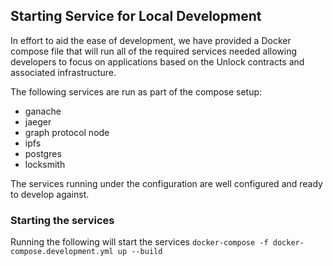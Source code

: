 ## Starting Service for Local Development

In effort to aid the ease of development, we have provided a Docker compose file that will run all of the required services needed allowing developers to focus on applications based on the Unlock contracts and associated infrastructure.

The following services are run as part of the compose setup:

* ganache
* jaeger
* graph protocol node
* ipfs
* postgres
* locksmith

The services running under the configuration are well configured and ready to develop against.

### Starting the services

Running the following will start the services
```docker-compose -f docker-compose.development.yml up --build```